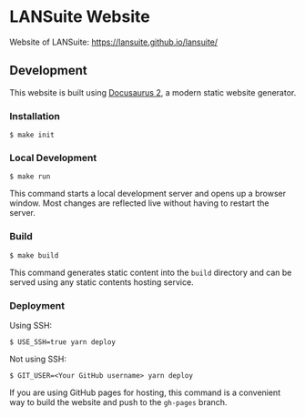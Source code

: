 # LANSuite Website

Website of LANSuite: https://lansuite.github.io/lansuite/

## Development

This website is built using [Docusaurus 2](https://docusaurus.io/), a modern static website generator.

### Installation

```
$ make init
```

### Local Development

```
$ make run
```

This command starts a local development server and opens up a browser window. Most changes are reflected live without having to restart the server.

### Build

```
$ make build
```

This command generates static content into the `build` directory and can be served using any static contents hosting service.

### Deployment

Using SSH:

```
$ USE_SSH=true yarn deploy
```

Not using SSH:

```
$ GIT_USER=<Your GitHub username> yarn deploy
```

If you are using GitHub pages for hosting, this command is a convenient way to build the website and push to the `gh-pages` branch.
